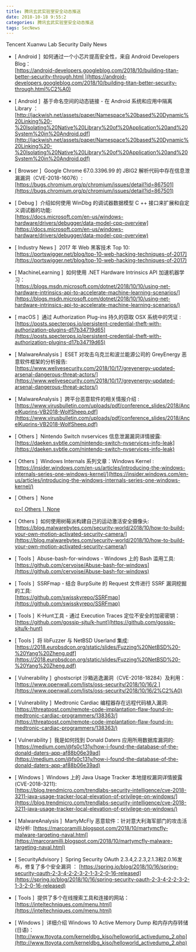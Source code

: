 ```yaml
---
title: 腾讯玄武实验室安全动态推送
date: 2018-10-18 9:55:2
categories: 腾讯玄武实验室安全动态推送
tags: SecNews
---
```


Tencent Xuanwu Lab Security Daily News  
* [ Android ]  如何通过一个小芯片提高安全性，来自 Android Developers Blog：  
[https://android-developers.googleblog.com/2018/10/building-titan-better-security-through.html ](https://android-developers.googleblog.com/2018/10/building-titan-better-security-through.html%C2%A0)  

* [ Android ]  基于命名空间的动态链接 - 在 Android 系统和应用中隔离 Library ：   
[http://jackwish.net/assets/paper/Namespace%20based%20Dynamic%20Linking%20-%20Isolating%20Native%20Library%20of%20Application%20and%20System%20in%20Android.pdf](http://jackwish.net/assets/paper/Namespace%20based%20Dynamic%20Linking%20-%20Isolating%20Native%20Library%20of%20Application%20and%20System%20in%20Android.pdf)  

* [ Browser ]  Google Chrome 67.0.3396.99 的 JBIG2 解析代码中存在信息泄漏漏洞（CVE-2018-16076）:   
[https://bugs.chromium.org/p/chromium/issues/detail?id=867501](https://bugs.chromium.org/p/chromium/issues/detail?id=867501)  

* [ Debug ]  介绍如何使用 WinDbg 的调试器数据模型 C ++ 接口来扩展和自定义调试器的功能:   
[https://docs.microsoft.com/en-us/windows-hardware/drivers/debugger/data-model-cpp-overview](https://docs.microsoft.com/en-us/windows-hardware/drivers/debugger/data-model-cpp-overview)  

* [ Industry News ]  2017 年 Web 黑客技术 Top 10:   
[https://portswigger.net/blog/top-10-web-hacking-techniques-of-2017](https://portswigger.net/blog/top-10-web-hacking-techniques-of-2017)  

* [ MachineLearning ]  如何使用 .NET Hardware Intrinsics API 加速机器学习：   
[https://blogs.msdn.microsoft.com/dotnet/2018/10/10/using-net-hardware-intrinsics-api-to-accelerate-machine-learning-scenarios/](https://blogs.msdn.microsoft.com/dotnet/2018/10/10/using-net-hardware-intrinsics-api-to-accelerate-machine-learning-scenarios/)  

* [ macOS ]  通过 Authorization Plug-ins 持久的窃取 OSX 系统中的凭证 :   
[https://posts.specterops.io/persistent-credential-theft-with-authorization-plugins-d17b34719d65](https://posts.specterops.io/persistent-credential-theft-with-authorization-plugins-d17b34719d65)  

* [ MalwareAnalysis ]  ESET 对攻击乌克兰和波兰能源公司的 GreyEnergy 恶意软件框架的分析报告:   
[https://www.welivesecurity.com/2018/10/17/greyenergy-updated-arsenal-dangerous-threat-actors/](https://www.welivesecurity.com/2018/10/17/greyenergy-updated-arsenal-dangerous-threat-actors/)  

* [ MalwareAnalysis ]  跨平台恶意软件的相关情报介绍 :   
[https://www.virusbulletin.com/uploads/pdf/conference_slides/2018/AncelKuprins-VB2018-WolfSheep.pdf](https://www.virusbulletin.com/uploads/pdf/conference_slides/2018/AncelKuprins-VB2018-WolfSheep.pdf)  

* [ Others ]  Nintendo Switch nvservices 信息泄漏漏洞详情披露:   
[https://daeken.svbtle.com/nintendo-switch-nvservices-info-leak](https://daeken.svbtle.com/nintendo-switch-nvservices-info-leak)  

* [ Others ]  Windows Internals 系列文章：Windows Kernel :   
[https://insider.windows.com/en-us/articles/introducing-the-windows-internals-series-one-windows-kernel/](https://insider.windows.com/en-us/articles/introducing-the-windows-internals-series-one-windows-kernel/)  

* [ Others ]  None</p>
[p><span class="category">[ Others ]</span>  None</p>]( class="category">[ Others ]</span>  None</p>)  

* [ Others ]  如何使用树莓派构建自己的运动激活安全摄像头:   
[https://blog.malwarebytes.com/security-world/2018/10/how-to-build-your-own-motion-activated-security-camera/](https://blog.malwarebytes.com/security-world/2018/10/how-to-build-your-own-motion-activated-security-camera/)  

* [ Tools ]  Abuse-bash-for-windows - Windows 上的 Bash 滥用工具:   
[https://github.com/cervoise/Abuse-bash-for-windows](https://github.com/cervoise/Abuse-bash-for-windows)  

* [ Tools ]  SSRFmap - 结合 BurpSuite 的 Request 文件进行 SSRF 漏洞挖掘的工具:   
[https://github.com/swisskyrepo/SSRFmap](https://github.com/swisskyrepo/SSRFmap)  

* [ Tools ]  K-Hunt工具 - 通过 Execution Traces 定位不安全的加密密钥：   
[https://github.com/gossip-sjtu/k-hunt](https://github.com/gossip-sjtu/k-hunt)  

* [ Tools ]  将 libFuzzer 与 NetBSD Userland 集成:   
[https://2018.eurobsdcon.org/static/slides/Fuzzing%20NetBSD%20-%20Yang%20Zheng.pdf](https://2018.eurobsdcon.org/static/slides/Fuzzing%20NetBSD%20-%20Yang%20Zheng.pdf)  

* [ Vulnerability ]  ghostscript 沙箱逃逸漏洞（CVE-2018-18284）及利用：   
[https://www.openwall.com/lists/oss-security/2018/10/16/2 ](https://www.openwall.com/lists/oss-security/2018/10/16/2%C2%A0)  

* [ Vulnerability ]  Medtronic Cardiac 编程器存在远程代码植入漏洞:   
[https://threatpost.com/remote-code-implantation-flaw-found-in-medtronic-cardiac-programmers/138363/](https://threatpost.com/remote-code-implantation-flaw-found-in-medtronic-cardiac-programmers/138363/)  

* [ Vulnerability ]  我是如何找到 Donald Daters 应用所用数据库漏洞的:   
[https://medium.com/@fs0c131y/how-i-found-the-database-of-the-donald-daters-app-af88b06e39ad](https://medium.com/@fs0c131y/how-i-found-the-database-of-the-donald-daters-app-af88b06e39ad)  

* [ Windows ]  Windows 上的 Java Usage Tracker 本地提权漏洞详情披露(CVE-2018-3211):   
[https://blog.trendmicro.com/trendlabs-security-intelligence/cve-2018-3211-java-usage-tracker-local-elevation-of-privilege-on-windows/](https://blog.trendmicro.com/trendlabs-security-intelligence/cve-2018-3211-java-usage-tracker-local-elevation-of-privilege-on-windows/)  

* [ MalwareAnalysis ]  MartyMcFly 恶意软件：针对意大利海军部门的攻击活动分析: 
[https://marcoramilli.blogspot.com/2018/10/martymcfly-malware-targeting-naval.html](https://marcoramilli.blogspot.com/2018/10/martymcfly-malware-targeting-naval.html)  

* [ SecurityAdvisory ]  Spring Security OAuth 2.3.4,2.2.3,2.1.3和2.0.16发布，修复了多个安全漏洞 ： 
[https://spring.io/blog/2018/10/16/spring-security-oauth-2-3-4-2-2-3-2-1-3-2-0-16-released](https://spring.io/blog/2018/10/16/spring-security-oauth-2-3-4-2-2-3-2-1-3-2-0-16-released)  

* [ Tools ]  提供了多个在线搜索工具和连接的网站： 
[https://inteltechniques.com/menu.html](https://inteltechniques.com/menu.html)  

* [ Windows ]  详细介绍 Windows 10 Active Memory Dump 和内存内存转储(日语)：  
[http://www.ttoyota.com/kerneldbg_kiso/helloworld_activedump_2.php](http://www.ttoyota.com/kerneldbg_kiso/helloworld_activedump_2.php)  

